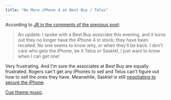 ```yaml
---
title: "No More iPhone 4 at Best Buy / Telus"
---
```

<p>According to <a href="https://chrisenns.com/2010/08/23/farmer-harvs-iphone-is-on-sasktel/#comments">JR in the comments of the previous post</a>:</p>
<blockquote><p>An update: I spoke with a Best Buy associate this evening, and it turns out they no longer have the iPhone 4 in stock; they have been recalled. No one seems to know why, or when they’ll be back. I don’t care who gets the iPhone, be it Telus or Sasktel, I just want to know when I can get one!</p></blockquote>
<p>Very frustrating.  And I'm sure the associates at Best Buy are equally frustrated.  Rogers can't get any iPhones to sell and Telus can't figure out how to sell the ones they have.  Meanwhile, Sasktel is still <a href="https://twitter.com/SaskTel/status/21937252297">negotiating to secure the iPhone</a>.</p>
<p><a href="https://www.youtube.com/watch?v=V8vINCq_IAI">Cue theme music</a>.</p>
